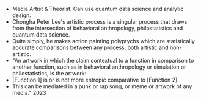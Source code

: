 - Media Artist & Theorist. Can use quantum data science and analytic design.
- Chongha Peter Lee's artistic process is a singular process that draws from the intersection of behavioral anthropology, philostatistics and quantum data science.
- Quite simply, he makes action painting polyptychs which are statistically accurate comparisons between any process, both artistic and non-artistic.
- "An artwork in which the claim contextual to a function in comparison to another function, such as in behavioral anthropology or simulation or philostatistics, is the artwork:
- [Function 1] is or is not more entropic comparative to [Function 2].
- This can be mediated in a punk or rap song, or meme or artwork of any media." 2023